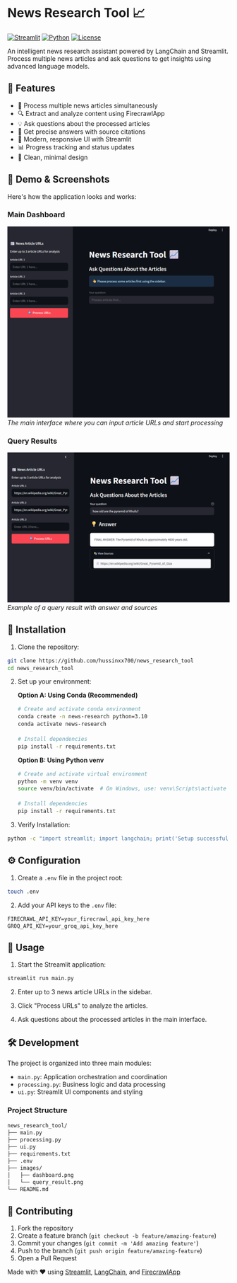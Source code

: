 # News Research Tool 📈

[![Streamlit](https://img.shields.io/badge/Streamlit-1.24.0-FF4B4B.svg?style=for-the-badge&logo=streamlit&logoColor=white)](https://streamlit.io)
[![Python](https://img.shields.io/badge/Python-3.10+-blue.svg?style=for-the-badge&logo=python&logoColor=white)](https://www.python.org)
[![License](https://img.shields.io/badge/License-MIT-green.svg?style=for-the-badge)](LICENSE)

An intelligent news research assistant powered by LangChain and Streamlit. Process multiple news articles and ask questions to get insights using advanced language models.

## 🌟 Features

- 📰 Process multiple news articles simultaneously
- 🔍 Extract and analyze content using FirecrawlApp
- 💡 Ask questions about the processed articles
- 🎯 Get precise answers with source citations
- 🚀 Modern, responsive UI with Streamlit
- 📊 Progress tracking and status updates
- 🎨 Clean, minimal design

## 📸 Demo & Screenshots

Here's how the application looks and works:

### Main Dashboard
![Dashboard](./images/dashboard.png)
*The main interface where you can input article URLs and start processing*

### Query Results
![Query Result](./images/query_result.png)
*Example of a query result with answer and sources*

## 🔧 Installation

1. Clone the repository:
```bash
git clone https://github.com/hussinxx700/news_research_tool
cd news_research_tool
```

2. Set up your environment:

   **Option A: Using Conda (Recommended)**
   ```bash
   # Create and activate conda environment
   conda create -n news-research python=3.10
   conda activate news-research

   # Install dependencies
   pip install -r requirements.txt
   ```

   **Option B: Using Python venv**
   ```bash
   # Create and activate virtual environment
   python -m venv venv
   source venv/bin/activate  # On Windows, use: venv\Scripts\activate

   # Install dependencies
   pip install -r requirements.txt
   ```

3. Verify Installation:
```bash
python -c "import streamlit; import langchain; print('Setup successful!')"
```

## ⚙️ Configuration

1. Create a `.env` file in the project root:
```bash
touch .env
```

2. Add your API keys to the `.env` file:
```env
FIRECRAWL_API_KEY=your_firecrawl_api_key_here
GROQ_API_KEY=your_groq_api_key_here
```

## 🚀 Usage

1. Start the Streamlit application:
```bash
streamlit run main.py
```

2. Enter up to 3 news article URLs in the sidebar.

3. Click "Process URLs" to analyze the articles.

4. Ask questions about the processed articles in the main interface.

## 🛠️ Development

The project is organized into three main modules:

- `main.py`: Application orchestration and coordination
- `processing.py`: Business logic and data processing
- `ui.py`: Streamlit UI components and styling

### Project Structure
```
news_research_tool/
├── main.py
├── processing.py
├── ui.py
├── requirements.txt
├── .env
├── images/
│   ├── dashboard.png
│   └── query_result.png
└── README.md
```

## 🤝 Contributing

1. Fork the repository
2. Create a feature branch (`git checkout -b feature/amazing-feature`)
3. Commit your changes (`git commit -m 'Add amazing feature'`)
4. Push to the branch (`git push origin feature/amazing-feature`)
5. Open a Pull Request


Made with ❤️ using [Streamlit](https://streamlit.io), [LangChain](https://langchain.com), and [FirecrawlApp](https://firecrawl.co)
